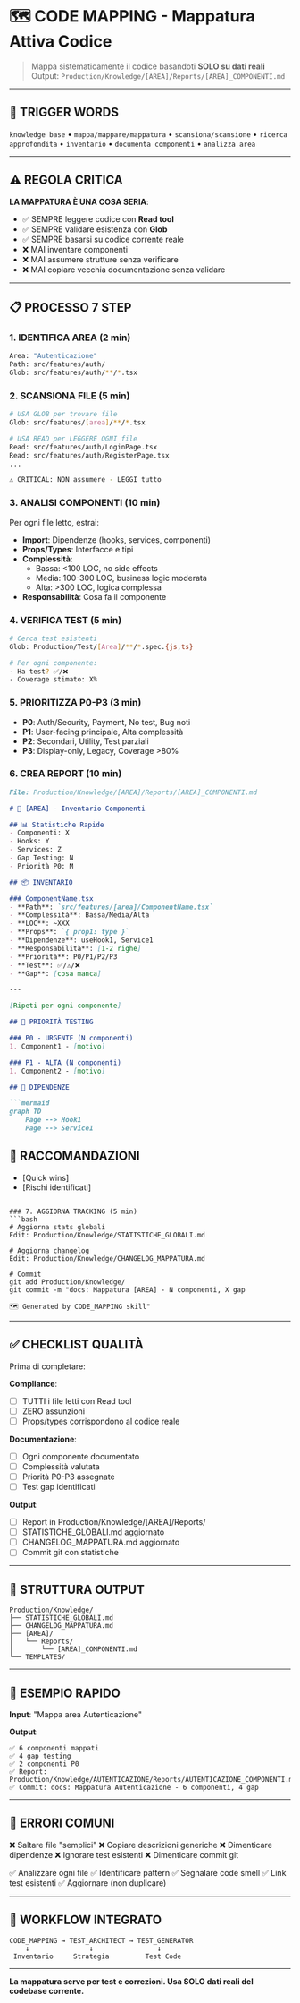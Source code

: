 # 🗺️ CODE MAPPING - Mappatura Attiva Codice

> Mappa sistematicamente il codice basandoti **SOLO su dati reali**
> Output: `Production/Knowledge/[AREA]/Reports/[AREA]_COMPONENTI.md`

---

## 🔑 TRIGGER WORDS

`knowledge base` • `mappa/mappare/mappatura` • `scansiona/scansione` • `ricerca approfondita` • `inventario` • `documenta componenti` • `analizza area`

---

## ⚠️ REGOLA CRITICA

**LA MAPPATURA È UNA COSA SERIA**:
- ✅ SEMPRE leggere codice con **Read tool**
- ✅ SEMPRE validare esistenza con **Glob**
- ✅ SEMPRE basarsi su codice corrente reale
- ❌ MAI inventare componenti
- ❌ MAI assumere strutture senza verificare
- ❌ MAI copiare vecchia documentazione senza validare

---

## 📋 PROCESSO 7 STEP

### 1. IDENTIFICA AREA (2 min)
```bash
Area: "Autenticazione"
Path: src/features/auth/
Glob: src/features/auth/**/*.tsx
```

### 2. SCANSIONA FILE (5 min)
```bash
# USA GLOB per trovare file
Glob: src/features/[area]/**/*.tsx

# USA READ per LEGGERE OGNI file
Read: src/features/auth/LoginPage.tsx
Read: src/features/auth/RegisterPage.tsx
...

⚠️ CRITICAL: NON assumere - LEGGI tutto
```

### 3. ANALISI COMPONENTI (10 min)
Per ogni file letto, estrai:
- **Import**: Dipendenze (hooks, services, componenti)
- **Props/Types**: Interfacce e tipi
- **Complessità**:
  - Bassa: <100 LOC, no side effects
  - Media: 100-300 LOC, business logic moderata
  - Alta: >300 LOC, logica complessa
- **Responsabilità**: Cosa fa il componente

### 4. VERIFICA TEST (5 min)
```bash
# Cerca test esistenti
Glob: Production/Test/[Area]/**/*.spec.{js,ts}

# Per ogni componente:
- Ha test? ✅/❌
- Coverage stimato: X%
```

### 5. PRIORITIZZA P0-P3 (3 min)
- **P0**: Auth/Security, Payment, No test, Bug noti
- **P1**: User-facing principale, Alta complessità
- **P2**: Secondari, Utility, Test parziali
- **P3**: Display-only, Legacy, Coverage >80%

### 6. CREA REPORT (10 min)
```markdown
File: Production/Knowledge/[AREA]/Reports/[AREA]_COMPONENTI.md

# 🎯 [AREA] - Inventario Componenti

## 📊 Statistiche Rapide
- Componenti: X
- Hooks: Y
- Services: Z
- Gap Testing: N
- Priorità P0: M

## 📦 INVENTARIO

### ComponentName.tsx
- **Path**: `src/features/[area]/ComponentName.tsx`
- **Complessità**: Bassa/Media/Alta
- **LOC**: ~XXX
- **Props**: `{ prop1: type }`
- **Dipendenze**: useHook1, Service1
- **Responsabilità**: [1-2 righe]
- **Priorità**: P0/P1/P2/P3
- **Test**: ✅/⚠️/❌
- **Gap**: [cosa manca]

---

[Ripeti per ogni componente]

## 🎯 PRIORITÀ TESTING

### P0 - URGENTE (N componenti)
1. Component1 - [motivo]

### P1 - ALTA (N componenti)
1. Component2 - [motivo]

## 🔗 DIPENDENZE

```mermaid
graph TD
    Page --> Hook1
    Page --> Service1
```

## 🎯 RACCOMANDAZIONI
- [Quick wins]
- [Rischi identificati]
```

### 7. AGGIORNA TRACKING (5 min)
```bash
# Aggiorna stats globali
Edit: Production/Knowledge/STATISTICHE_GLOBALI.md

# Aggiorna changelog
Edit: Production/Knowledge/CHANGELOG_MAPPATURA.md

# Commit
git add Production/Knowledge/
git commit -m "docs: Mappatura [AREA] - N componenti, X gap

🗺️ Generated by CODE_MAPPING skill"
```

---

## ✅ CHECKLIST QUALITÀ

Prima di completare:

**Compliance**:
- [ ] TUTTI i file letti con Read tool
- [ ] ZERO assunzioni
- [ ] Props/types corrispondono al codice reale

**Documentazione**:
- [ ] Ogni componente documentato
- [ ] Complessità valutata
- [ ] Priorità P0-P3 assegnate
- [ ] Test gap identificati

**Output**:
- [ ] Report in Production/Knowledge/[AREA]/Reports/
- [ ] STATISTICHE_GLOBALI.md aggiornato
- [ ] CHANGELOG_MAPPATURA.md aggiornato
- [ ] Commit git con statistiche

---

## 📂 STRUTTURA OUTPUT

```
Production/Knowledge/
├── STATISTICHE_GLOBALI.md
├── CHANGELOG_MAPPATURA.md
├── [AREA]/
│   └── Reports/
│       └── [AREA]_COMPONENTI.md
└── TEMPLATES/
```

---

## 🎯 ESEMPIO RAPIDO

**Input**: "Mappa area Autenticazione"

**Output**:
```
✅ 6 componenti mappati
✅ 4 gap testing
✅ 2 componenti P0
✅ Report: Production/Knowledge/AUTENTICAZIONE/Reports/AUTENTICAZIONE_COMPONENTI.md
✅ Commit: docs: Mappatura Autenticazione - 6 componenti, 4 gap
```

---

## 🚫 ERRORI COMUNI

❌ Saltare file "semplici"
❌ Copiare descrizioni generiche
❌ Dimenticare dipendenze
❌ Ignorare test esistenti
❌ Dimenticare commit git

✅ Analizzare ogni file
✅ Identificare pattern
✅ Segnalare code smell
✅ Link test esistenti
✅ Aggiornare (non duplicare)

---

## 🔗 WORKFLOW INTEGRATO

```
CODE_MAPPING → TEST_ARCHITECT → TEST_GENERATOR
    ↓               ↓                ↓
 Inventario     Strategia         Test Code
```

---

**La mappatura serve per test e correzioni. Usa SOLO dati reali del codebase corrente.**

